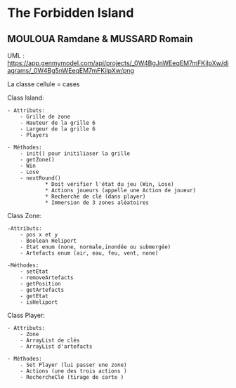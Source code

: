 # The Forbidden Island
## MOULOUA Ramdane & MUSSARD Romain


UML : https://app.genmymodel.com/api/projects/_0W4BgJnWEeqEM7mFKilpXw/diagrams/_0W4Bg5nWEeqEM7mFKilpXw/png

La classe cellule = cases

Class Island:

    - Attributs:
        - Grille de zone
        - Hauteur de la grille 6
        - Largeur de la grille 6 
        - Players 
    
    - Méthodes:
        - init() pour initiliaser la grille
        - getZone()
        - Win
        - Lose
        - nextRound()
                * Doit vérifier l'état du jeu (Win, Lose)
                * Actions joueurs (appelle une Action de joueur)
                * Recherche de clé (dans player)
                * Immersion de 3 zones aléatoires
                
Class Zone:

    -Attributs:
        - pos x et y
        - Boolean Heliport 
        - Etat enum (none, normale,inondée ou submergée)
        - Artefacts enum (air, eau, feu, vent, none)

    -Méthodes:
        - setEtat
        - removeArtefacts
        - getPosition
        - getArtefacts
        - getEtat
        - isHeliport 
        
        
Class Player:

    - Attributs:
        - Zone
        - ArrayList de clés
        - ArrayList d'artefacts
        
    - Méthodes:
        - Set Player (lui passer une zone)
        - Actions (une des trois actions )
        - RechercheClé (tirage de carte )